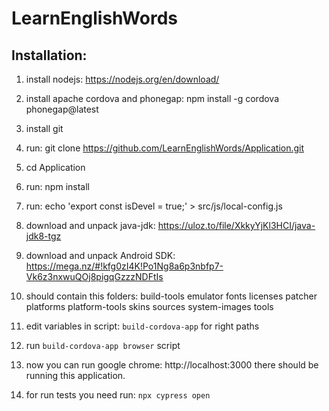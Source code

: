 
# LearnEnglishWords

## Installation:

1) install nodejs: https://nodejs.org/en/download/
2) install apache cordova and phonegap: npm install -g cordova phonegap@latest
3) install git

4) run: git clone https://github.com/LearnEnglishWords/Application.git
5) cd Application
6) run: npm install
7) run: echo 'export const isDevel = true;' > src/js/local-config.js

8) download and unpack java-jdk:  https://uloz.to/file/XkkyYjKl3HCI/java-jdk8-tgz
9) download and unpack Android SDK:  https://mega.nz/#!kfg0zI4K!Po1Ng8a6p3nbfp7-Vk6z3nxwuQOj8pigqGzzzNDFtIs
10) should contain this folders:
        build-tools  emulator  fonts  licenses  patcher  platforms  platform-tools  skins  sources  system-images  tools

11) edit variables in script: `build-cordova-app` for right paths
12) run `build-cordova-app browser` script 
13) now you can run google chrome: http://localhost:3000 there should be running this application.
14) for run tests you need run: `npx cypress open`




